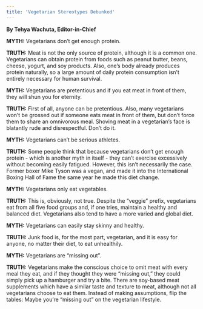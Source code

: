 ```yaml
---
title: 'Vegetarian Stereotypes Debunked'
---
```


**By Tehya Wachuta, Editor-in-Chief**

**MYTH:** Vegetarians don’t get enough protein. 

**TRUTH:** Meat is not the only source of protein, although it is a common one. Vegetarians can obtain protein from foods such as peanut butter, beans, cheese, yogurt, and soy products. Also, one’s body already produces protein naturally, so a large amount of daily protein consumption isn’t entirely necessary for human survival.

**MYTH:** Vegetarians are pretentious and if you eat meat in front of them, they will shun you for eternity.

**TRUTH:** First of all, anyone can be pretentious. Also, many vegetarians won’t be grossed out if someone eats meat in front of them, but don’t force them to share an omnivorous meal. Shoving meat in a vegetarian’s face is blatantly rude and disrespectful. Don’t do it. 

**MYTH:** Vegetarians can’t be serious athletes.

**TRUTH:** Some people think that because vegetarians don’t get enough protein - which is another myth in itself - they can’t exercise excessively without becoming easily fatigued. However, this isn’t necessarily the case. Former boxer Mike Tyson was a vegan, and made it into the International Boxing Hall of Fame the same year he made this diet change.

**MYTH:** Vegetarians only eat vegetables.

**TRUTH:** This is, obviously, not true. Despite the “veggie” prefix, vegetarians eat from all five food groups and, if one tries, maintain a healthy and balanced diet. Vegetarians also tend to have a more varied and global diet.
 
 **MYTH:** Vegetarians can easily stay skinny and healthy.

**TRUTH:** Junk food is, for the most part, vegetarian, and it is easy for anyone, no matter their diet, to eat unhealthily.

**MYTH:** Vegetarians are “missing out”.

**TRUTH:** Vegetarians make the conscious choice to omit meat with every meal they eat, and if they thought they were “missing out,” they could simply pick up a hamburger and try a bite. There are soy-based meat supplements which have a similar taste and texture to meat, although not all vegetarians choose to eat them. Instead of making assumptions, flip the tables: Maybe you’re “missing out” on the vegetarian lifestyle.